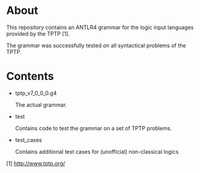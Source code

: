 # About
This repository contains an ANTLR4 grammar for the logic input languages provided by the TPTP [1].

The grammar was successfully tested on all syntactical problems of the TPTP.

# Contents
* tptp_v7_0_0_0.g4

    The actual grammar.
    
* test

    Contains code to test the grammar on a set of TPTP problems.
    
* test_cases

    Contains additional test cases for (unofficial) non-classical logics
    


[1] http://www.tptp.org/